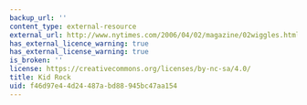 ```yaml
---
backup_url: ''
content_type: external-resource
external_url: http://www.nytimes.com/2006/04/02/magazine/02wiggles.html?pagewanted=all
has_external_licence_warning: true
has_external_license_warning: true
is_broken: ''
license: https://creativecommons.org/licenses/by-nc-sa/4.0/
title: Kid Rock
uid: f46d97e4-4d24-487a-bd88-945bc47aa154
---
```

